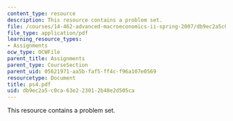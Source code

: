 ```yaml
---
content_type: resource
description: This resource contains a problem set.
file: /courses/14-462-advanced-macroeconomics-ii-spring-2007/db9ec2a5c0ca63e223012b48e2d505ca_ps4.pdf
file_type: application/pdf
learning_resource_types:
- Assignments
ocw_type: OCWFile
parent_title: Assignments
parent_type: CourseSection
parent_uid: 05621971-aa5b-faf5-ff4c-f96a107e0569
resourcetype: Document
title: ps4.pdf
uid: db9ec2a5-c0ca-63e2-2301-2b48e2d505ca
---
```

This resource contains a problem set.

